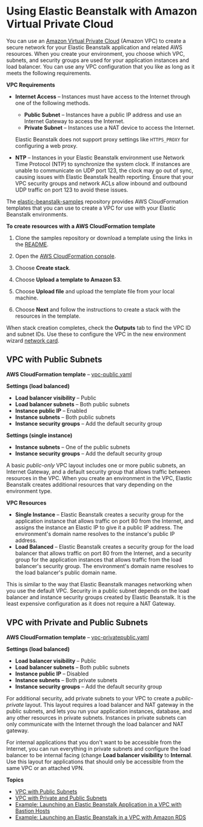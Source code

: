 # Using Elastic Beanstalk with Amazon Virtual Private Cloud<a name="vpc"></a>

You can use an [Amazon Virtual Private Cloud](http://docs.aws.amazon.com/vpc/latest/userguide/) \(Amazon VPC\) to create a secure network for your Elastic Beanstalk application and related AWS resources\. When you create your environment, you choose which VPC, subnets, and security groups are used for your application instances and load balancer\. You can use any VPC configuration that you like as long as it meets the following requirements\.

**VPC Requirements**
+ **Internet Access** – Instances must have access to the Internet through one of the following methods\.
  + **Public Subnet** – Instances have a public IP address and use an Internet Gateway to access the Internet\.
  + **Private Subnet** – Instances use a NAT device to access the Internet\.

  Elastic Beanstalk does not support proxy settings like `HTTPS_PROXY` for configuring a web proxy\.
+ **NTP** – Instances in your Elastic Beanstalk environment use Network Time Protocol \(NTP\) to synchronize the system clock\. If instances are unable to communicate on UDP port 123, the clock may go out of sync, causing issues with Elastic Beanstalk health reporting\. Ensure that your VPC security groups and network ACLs allow inbound and outbound UDP traffic on port 123 to avoid these issues\.

The [elastic\-beanstalk\-samples](https://github.com/awslabs/elastic-beanstalk-samples/) repository provides AWS CloudFormation templates that you can use to create a VPC for use with your Elastic Beanstalk environments\.

**To create resources with a AWS CloudFormation template**

1. Clone the samples repository or download a template using the links in the [README](https://github.com/awslabs/elastic-beanstalk-samples/tree/master/cfn-templates/README.md)\.

1. Open the [AWS CloudFormation console](https://console.aws.amazon.com/cloudformation/home)\.

1. Choose **Create stack**\.

1. Choose **Upload a template to Amazon S3**\.

1. Choose **Upload file** and upload the template file from your local machine\.

1. Choose **Next** and follow the instructions to create a stack with the resources in the template\.

When stack creation completes, check the **Outputs** tab to find the VPC ID and subnet IDs\. Use these to configure the VPC in the new environment wizard [network card](environments-create-wizard.md#environments-create-wizard-network)\.

## VPC with Public Subnets<a name="services-vpc-public"></a>

**AWS CloudFormation template** – [vpc\-public\.yaml](https://github.com/awslabs/elastic-beanstalk-samples/tree/master/cfn-templates/vpc-public.yaml)

**Settings \(load balanced\)**
+ **Load balancer visibility** – Public
+ **Load balancer subnets** – Both public subnets
+ **Instance public IP** – Enabled
+ **Instance subnets** – Both public subnets
+ **Instance security groups** – Add the default security group

**Settings \(single instance\)**
+ **Instance subnets** – One of the public subnets
+ **Instance security groups** – Add the default security group

A basic *public\-only* VPC layout includes one or more public subnets, an Internet Gateway, and a default security group that allows traffic between resources in the VPC\. When you create an environment in the VPC, Elastic Beanstalk creates additional resources that vary depending on the environment type\.

**VPC Resources**
+ **Single Instance** – Elastic Beanstalk creates a security group for the application instance that allows traffic on port 80 from the Internet, and assigns the instance an Elastic IP to give it a public IP address\. The environment's domain name resolves to the instance's public IP address\.
+ **Load Balanced** – Elastic Beanstalk creates a security group for the load balancer that allows traffic on port 80 from the Internet, and a security group for the application instances that allows traffic from the load balancer's security group\. The environment's domain name resolves to the load balancer's public domain name\.

This is similar to the way that Elastic Beanstalk manages networking when you use the default VPC\. Security in a public subnet depends on the load balancer and instance security groups created by Elastic Beanstalk\. It is the least expensive configuration as it does not require a NAT Gateway\.

## VPC with Private and Public Subnets<a name="services-vpc-privatepublic"></a>

**AWS CloudFormation template** – [vpc\-privatepublic\.yaml](https://github.com/awslabs/elastic-beanstalk-samples/tree/master/cfn-templates/vpc-privatepublic.yaml)

**Settings \(load balanced\)**
+ **Load balancer visibility** – Public
+ **Load balancer subnets** – Both public subnets
+ **Instance public IP** – Disabled
+ **Instance subnets** – Both private subnets
+ **Instance security groups** – Add the default security group

For additional security, add private subnets to your VPC to create a *public\-private* layout\. This layout requires a load balancer and NAT gateway in the public subnets, and lets you run your application instances, database, and any other resources in private subnets\. Instances in private subnets can only communicate with the Internet through the load balancer and NAT gateway\.

For internal applications that you don't want to be accessible from the Internet, you can run everything in private subnets and configure the load balancer to be internal facing \(change **Load balancer visibility** to **Internal**\. Use this layout for applications that should only be accessible from the same VPC or an attached VPN\.

**Topics**
+ [VPC with Public Subnets](#services-vpc-public)
+ [VPC with Private and Public Subnets](#services-vpc-privatepublic)
+ [Example: Launching an Elastic Beanstalk Application in a VPC with Bastion Hosts](vpc-bastion-host.md)
+ [Example: Launching an Elastic Beanstalk in a VPC with Amazon RDS](vpc-rds.md)